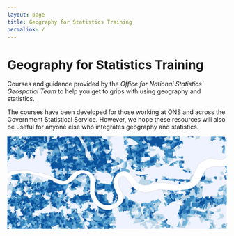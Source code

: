 ```yaml
---
layout: page
title: Geography for Statistics Training
permalink: /
---
```


# Geography for Statistics Training

Courses and guidance provided by the *Office for National Statistics' Geospatial Team* to help you get to grips with using geography and statistics. 

The courses have been developed for those working at ONS and across the Government Statistical Service. However, we hope these resources will also be useful for anyone else who integrates geography and statistics.

![Map showing population density for output ares in London](https://github.com/ONSgeo/geospatial-training/blob/master/pages/EastEnders.PNG?raw=true)
